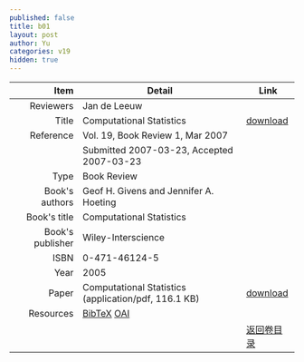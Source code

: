 ```yaml
---
published: false
title: b01
layout: post
author: Yu
categories: v19
hidden: true
---
```


| Item | Detail | Link |
|---:|---|---|
| Reviewers | Jan de Leeuw| |
| Title |Computational Statistics | [download](http://www.jstatsoft.org/v19/b01/paper) |
| Reference |Vol. 19, Book Review 1, Mar 2007 | |
| | Submitted 2007-03-23, Accepted 2007-03-23| | 
| Type | Book Review| |
| Book's authors | Geof H. Givens and Jennifer A. Hoeting| |
| Book's title | Computational Statistics| |
| Book's publisher | Wiley-Interscience| |
| ISBN | 0-471-46124-5| |
| Year | 2005| |
| Paper | Computational Statistics  (application/pdf, 116.1 KB)| [download](http://www.jstatsoft.org/v19/b01/paper) |
| Resources | [BibTeX](http://www.jstatsoft.org/v19/b01/bibtex) [OAI](http://www.jstatsoft.org/oai?verb=GetRecord&identifier=oai.jstatsoft/v19/b01&prefix=oai_dc)| |
| |  | [返回卷目录]({{site.baseurl}}/volume/v19.html) |